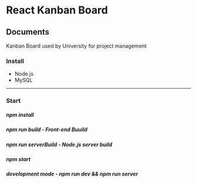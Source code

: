 # React Kanban Board

## Documents
Kanban Board used by University for project management


### Install
 - Node.js
 - MySQL

---
### Start
##### npm install
##### npm run build - Front-end Buuild
##### npm run serverBuild - Node.js server build
##### npm start
##### development mode - npm run dev && npm run server